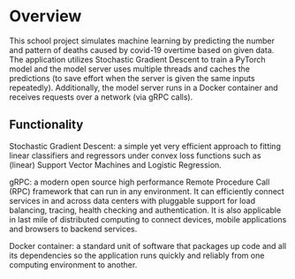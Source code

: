 # Overview
This school project simulates machine learning by predicting the number and pattern of deaths caused by covid-19 overtime based on given data. The application utilizes Stochastic Gradient Descent to train a PyTorch model and the model server uses multiple threads and caches the predictions (to save effort when the server is given the same inputs repeatedly). Additionally, the model server runs in a Docker container and receives requests over a network (via gRPC calls).

## Functionality
Stochastic Gradient Descent: a simple yet very efficient approach to fitting linear classifiers and regressors under convex loss functions such as (linear) Support Vector Machines and Logistic Regression.

gRPC: a modern open source high performance Remote Procedure Call (RPC) framework that can run in any environment. It can efficiently connect services in and across data centers with pluggable support for load balancing, tracing, health checking and authentication. It is also applicable in last mile of distributed computing to connect devices, mobile applications and browsers to backend services.

Docker container: a standard unit of software that packages up code and all its dependencies so the application runs quickly and reliably from one computing environment to another. 
